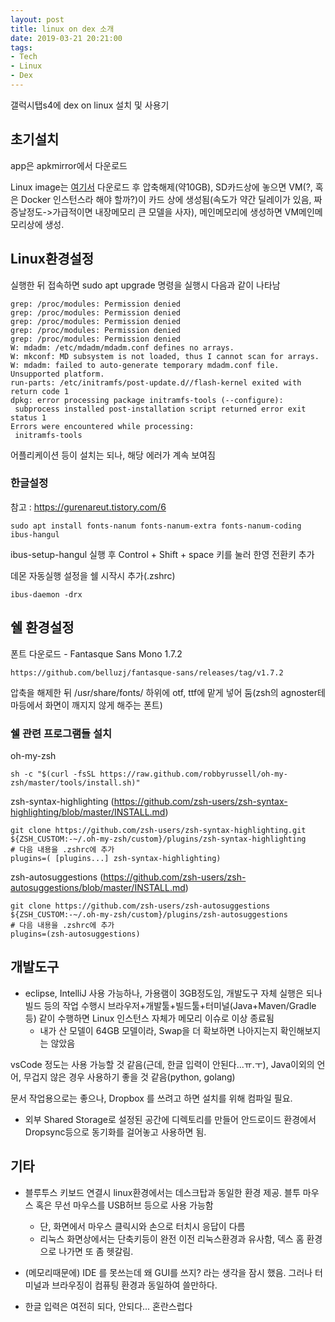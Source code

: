 ```yaml
---
layout: post
title: linux on dex 소개
date: 2019-03-21 20:21:00
tags:
- Tech
- Linux
- Dex
---
```


갤럭시탭s4에 dex on linux 설치 및 사용기


## 초기설치

app은 apkmirror에서 다운로드

Linux image는 [여기서](https://webview.linuxondex.com/) 다운로드 후 압축해제(약10GB), SD카드상에 놓으면 VM(?, 혹은 Docker 인스턴스라 해야 할까?)이 카드 상에 생성됨(속도가 약간 딜레이가 있음, 짜증날정도->가급적이면 내장메모리 큰 모델을 사자), 메인메모리에 생성하면 VM메인메모리상에 생성. 

## Linux환경설정

실행한 뒤 접속하면 
sudo apt upgrade 명령을 실행시 다음과 같이 나타남

	grep: /proc/modules: Permission denied
	grep: /proc/modules: Permission denied
	grep: /proc/modules: Permission denied
	grep: /proc/modules: Permission denied
	grep: /proc/modules: Permission denied
	W: mdadm: /etc/mdadm/mdadm.conf defines no arrays.
	W: mkconf: MD subsystem is not loaded, thus I cannot scan for arrays.
	W: mdadm: failed to auto-generate temporary mdadm.conf file.
	Unsupported platform.
	run-parts: /etc/initramfs/post-update.d//flash-kernel exited with return code 1
	dpkg: error processing package initramfs-tools (--configure):
	 subprocess installed post-installation script returned error exit status 1
	Errors were encountered while processing:
	 initramfs-tools

어플리케이션 등이 설치는 되나, 해당 에러가 계속 보여짐


### 한글설정

참고 : https://gurenareut.tistory.com/6

    sudo apt install fonts-nanum fonts-nanum-extra fonts-nanum-coding ibus-hangul

ibus-setup-hangul 실행 후 Control + Shift + space 키를 눌러 한영 전환키 추가 

데몬 자동실행 설정을 쉘 시작시 추가(.zshrc)

    ibus-daemon -drx


## 쉘 환경설정

폰트 다운로드 - Fantasque Sans Mono 1.7.2 
	
    https://github.com/belluzj/fantasque-sans/releases/tag/v1.7.2

압축을 해제한 뒤 /usr/share/fonts/ 하위에 otf, ttf에 맡게 넣어 둠(zsh의 agnoster테마등에서 화면이 깨지지 않게 해주는 폰트)


### 쉘 관련 프로그램들 설치

    
oh-my-zsh 

    sh -c "$(curl -fsSL https://raw.github.com/robbyrussell/oh-my-zsh/master/tools/install.sh)"

zsh-syntax-highlighting
(https://github.com/zsh-users/zsh-syntax-highlighting/blob/master/INSTALL.md)

    git clone https://github.com/zsh-users/zsh-syntax-highlighting.git ${ZSH_CUSTOM:-~/.oh-my-zsh/custom}/plugins/zsh-syntax-highlighting
    # 다음 내용을 .zshrc에 추가
    plugins=( [plugins...] zsh-syntax-highlighting)

zsh-autosuggestions
(https://github.com/zsh-users/zsh-autosuggestions/blob/master/INSTALL.md)

    git clone https://github.com/zsh-users/zsh-autosuggestions ${ZSH_CUSTOM:-~/.oh-my-zsh/custom}/plugins/zsh-autosuggestions
    # 다음 내용을 .zshrc에 추가
    plugins=(zsh-autosuggestions)

## 개발도구

- eclipse, IntelliJ 사용 가능하나, 가용램이 3GB정도임, 개발도구 자체 실행은 되나 빌드 등의 작업 수행시 브라우저+개발툴+빌드툴+터미널(Java+Maven/Gradle등) 같이 수행하면 Linux 인스턴스 자체가 메모리 이슈로 이상 종료됨
  - 내가 산 모델이 64GB 모델이라, Swap을 더 확보하면 나아지는지 확인해보지는 않았음


vsCode 정도는 사용 가능할 것 같음(근데, 한글 입력이 안된다...ㅠ.ㅜ), Java이외의 언어, 무겁지 않은 경우 사용하기 좋을 것 같음(python, golang)

문서 작업용으로는 좋으나, Dropbox 를 쓰려고 하면 설치를 위해 컴파일 필요.
  - 외부 Shared Storage로 설정된 공간에 디렉토리를 만들어 안드로이드 환경에서 Dropsync등으로 동기화를 걸어놓고 사용하면 됨.


## 기타

- 블루투스 키보드 연결시 linux환경에서는 데스크탑과 동일한 환경 제공. 블투 마우스 혹은 무선 마우스를 USB허브 등으로 사용 가능함
    - 단, 화면에서 마우스 클릭시와 손으로 터치시 응답이 다름
    - 리눅스 화면상에서는 단축키등이 완전 이전 리눅스환경과 유사함, 덱스 홈 환경으로 나가면 또 좀 헷갈림.
    
- (메모리때문에) IDE 를 못쓰는데 왜 GUI를 쓰지? 라는 생각을 잠시 했음. 그러나 터미널과 브라우징이 컴퓨팅 환경과 동일하여 쓸만하다.

- 한글 입력은 여전히 되다, 안되다... 혼란스럽다


